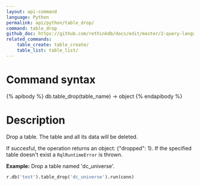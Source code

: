```yaml
---
layout: api-command 
language: Python
permalink: api/python/table_drop/
command: table_drop 
github_doc: https://github.com/rethinkdb/docs/edit/master/2-query-language/api/python/manipulating-tables/table_drop.md
related_commands:
    table_create: table_create/
    table_list: table_list/
---
```


# Command syntax #

{% apibody %}
db.table_drop(table_name) &rarr; object
{% endapibody %}

# Description #

Drop a table. The table and all its data will be deleted.

If succesful, the operation returns an object: {"dropped": 1}. If the specified table
doesn't exist a `RqlRuntimeError` is thrown.

__Example:__ Drop a table named 'dc_universe'.

```py
r.db('test').table_drop('dc_universe').run(conn)
```


